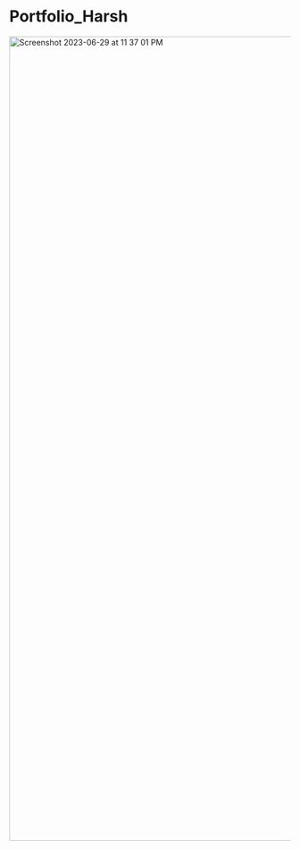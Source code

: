 # Portfolio_Harsh

<img width="1440" alt="Screenshot 2023-06-29 at 11 37 01 PM" src="https://github.com/harshk04/Portfolio_Harsh/assets/115946158/a5761f3d-b265-49aa-bbbd-692b8065f173">
